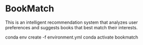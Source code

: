 # BookMatch
This is an intelligent recommendation system that analyzes user preferences and suggests books that best match their interests.

conda env create -f environment.yml
conda activate bookmatch
